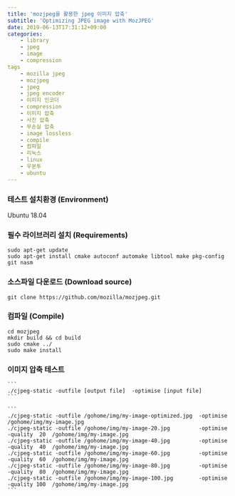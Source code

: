 ```yaml
---
title: 'mozjpeg을 활용한 jpeg 이미지 압축'
subtitle: 'Optimizing JPEG image with MozJPEG'
date: 2019-06-13T17:31:12+09:00
categories:
    - library
    - jpeg
    - image
    - compression
tags
    - mozilla jpeg
    - mozjpeg
    - jpeg
    - jpeg encoder
    - 이미지 인코더
    - compression
    - 이미지 압축
    - 사진 압축
    - 무손실 압축
    - image lossless
    - compile
    - 컴파일
    - 리눅스
    - linux
    - 우분투
    - ubuntu
---
```


### 테스트 설치환경 (Environment)

Ubuntu 18.04

### 필수 라이브러리 설치 (Requirements)

    sudo apt-get update
    sudo apt-get install cmake autoconf automake libtool make pkg-config git nasm

### 소스파일 다운로드 (Download source)

    git clone https://github.com/mozilla/mozjpeg.git

### 컴파일 (Compile)

    cd mozjpeg
    mkdir build && cd build
    sudo cmake ../
    sudo make install

### 이미지 압축 테스트

    ```
    ./cjpeg-static -outfile [output file]  -optimise [input file]
    ```

    ```
    ./cjpeg-static -outfile /gohome/img/my-image-optimized.jpg  -optimise               /gohome/img/my-image.jpg
    ./cjpeg-static -outfile /gohome/img/my-image-20.jpg         -optimise -quality  20  /gohome/img/my-image.jpg
    ./cjpeg-static -outfile /gohome/img/my-image-40.jpg         -optimise -quality  40  /gohome/img/my-image.jpg
    ./cjpeg-static -outfile /gohome/img/my-image-60.jpg         -optimise -quality  60  /gohome/img/my-image.jpg
    ./cjpeg-static -outfile /gohome/img/my-image-80.jpg         -optimise -quality  80  /gohome/img/my-image.jpg
    ./cjpeg-static -outfile /gohome/img/my-image-100.jpg        -optimise -quality 100  /gohome/img/my-image.jpg
    ```
